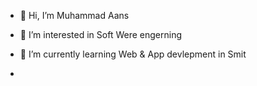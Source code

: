 - 👋 Hi, I’m Muhammad Aans

- 👀 I’m interested in Soft Were engerning 
- 🌱 I’m currently learning Web & App devlepment in Smit
- 
<!---
anas152/anas152 is a ✨ special ✨ repository because its `README.md` (this file) appears on your GitHub profile.
You can click the Preview link to take a look at your changes.
--->
